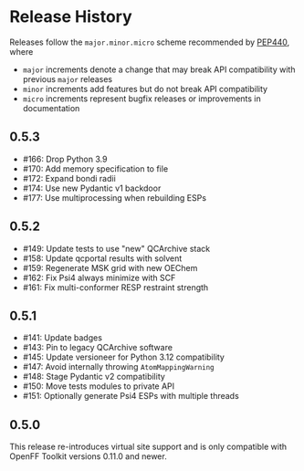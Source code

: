 # Release History

Releases follow the `major.minor.micro` scheme recommended by [PEP440](https://www.python.org/dev/peps/pep-0440/#final-releases), where

* `major` increments denote a change that may break API compatibility with previous `major` releases
* `minor` increments add features but do not break API compatibility
* `micro` increments represent bugfix releases or improvements in documentation

## 0.5.3

* #166: Drop Python 3.9
* #170: Add memory specification to file
* #172: Expand bondi radii
* #174: Use new Pydantic v1 backdoor
* #177: Use multiprocessing when rebuilding ESPs

## 0.5.2

* #149: Update tests to use "new" QCArchive stack
* #158: Update qcportal results with solvent
* #159: Regenerate MSK grid with new OEChem
* #162: Fix Psi4 always minimize with SCF
* #161: Fix multi-conformer RESP restraint strength

## 0.5.1

* #141: Update badges
* #143: Pin to legacy QCArchive software
* #145: Update versioneer for Python 3.12 compatibility
* #147: Avoid internally throwing `AtomMappingWarning`
* #148: Stage Pydantic v2 compatibility
* #150: Move tests modules to private API
* #151: Optionally generate Psi4 ESPs with multiple threads

## 0.5.0

This release re-introduces virtual site support and is only compatible with OpenFF Toolkit versions 0.11.0 and newer.
